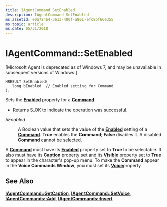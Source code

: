 ```yaml
---
title: IAgentCommand SetEnabled
description: IAgentCommand SetEnabled
ms.assetid: e0a724b4-3613-400f-a801-efc8bf66e355
ms.topic: article
ms.date: 05/31/2018
---
```


# IAgentCommand::SetEnabled

\[Microsoft Agent is deprecated as of Windows 7, and may be unavailable in subsequent versions of Windows.\]

``` syntax
HRESULT SetEnabled(
   long bEnabled  // Enabled setting for Command
);
```

Sets the [**Enabled**](enabled-property.md) property for a [**Command**](/windows/desktop/lwef/the-command-object).

-   Returns S\_OK to indicate the operation was successful.

<dl> <dt>

<span id="bEnabled"></span><span id="benabled"></span><span id="BENABLED"></span>*bEnabled*
</dt> <dd>

A Boolean value that sets the value of the [**Enabled**](enabled-property.md) setting of a [**Command**](/windows/desktop/lwef/the-command-object). **True** enables the **Command**; **False** disables it. A disabled **Command** cannot be selected.

</dd> </dl>

A [**Command**](/windows/desktop/lwef/the-command-object) must have its [**Enabled**](enabled-property.md) property set to **True** to be selectable. It also must have its [**Caption**](caption-property.md) property set and its [**Visible**](visible-property.md) property set to **True** to appear in the character's pop-up menu. To make the **Command** appear in the **Voice Commands Window**, you must set its [**Voice**](voice-property.md)property.

## See Also

[**IAgentCommand::GetCaption**](iagentcommand--getcaption.md), [**IAgentCommand::SetVoice**](iagentcommand--setvoice.md), [**IAgentCommands::Add**](iagentcommands--add.md), [**IAgentCommands::Insert**](iagentcommands--insert.md)


 

 